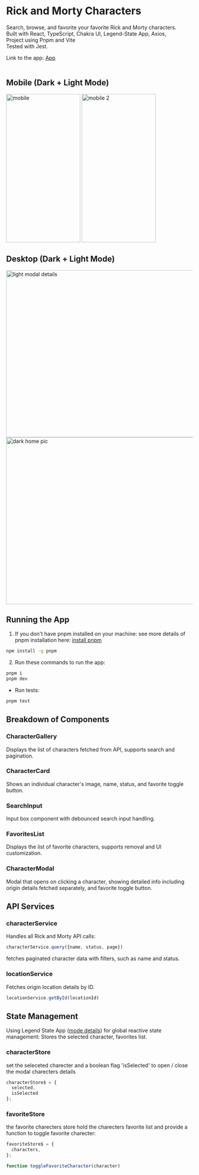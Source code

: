 # Rick and Morty Characters

Search, browse, and favorite your favorite Rick and Morty characters. <br/>
Built with React, TypeScript, Chakra UI, Legend-State App, Axios, <br/>
Project using Pnpm and Vite <br/>
Tested with Jest.

Link to the app: [App](https://rnm-app.vercel.app/) <br /> <br/>

## Mobile (Dark + Light Mode)
<img width="200" height="400" alt="mobile" src="https://github.com/user-attachments/assets/7498a7e5-157a-4e54-b802-a84261ab3500" />
<img width="200" height="400" alt="mobile 2" src="https://github.com/user-attachments/assets/8e3bebdb-adbe-46cf-8cc8-5676824d3dad" />
<br/>

## Desktop (Dark + Light Mode)
<img width="900" height="450" alt="light modal details" src="https://github.com/user-attachments/assets/57b36f18-416c-4e07-84b0-53247afeefff" />
<img width="900" height="450" alt="dark home pic" src="https://github.com/user-attachments/assets/86ed4ef3-495b-4426-83db-25cf2b63d946" />

## Running the App

1. If you don't have pnpm installed on your machine:
see more details of pnpm installation here: [install pnpm](https://pnpm.io/installation) 
```bash
npm install -g pnpm
```
2. Run these commands to run the app:

```bash
pnpm i
pnpm dev
```

* Run tests:
```bash
pnpm test
```
## Breakdown of Components

### CharacterGallery
Displays the list of characters fetched from API, supports search and pagination.

### CharacterCard
Shows an individual character's image, name, status, and favorite toggle button.

### SearchInput
Input box component with debounced search input handling.

### FavoritesList
Displays the list of favorite characters, supports removal and UI customization.

### CharacterModal
Modal that opens on clicking a character, showing detailed info including origin details fetched separately, and favorite toggle button.

## API Services
### characterService
Handles all Rick and Morty API calls:
```js
characterService.query({name, status, page})
```
fetches paginated character data with filters, such as name and status.

### locationService 
Fetches origin location details by ID.
```js
locationService.getById(locationId)
```
## State Management
Using Legend State App ([mode details](https://legendapp.com/open-source/state/v3/)) for global reactive state management:
Stores the selected character, favorites list.

### characterStore
set the seleceted charecter and a boolean flag 'isSelected' to open / close the modal charecters details
```js
characterStore$ = {
  selected,
  isSelected
};
```

### favoriteStore
the favorite charecters store hold the charecters favorite list and provide a function to toggle favorite charecter:
```js
favoriteStore$ = {
  characters,
};

function toggleFavoriteCharacter(character)
```


